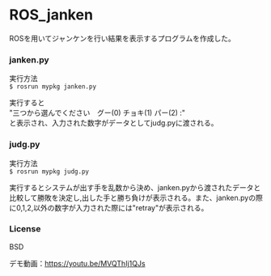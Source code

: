 # ROS_janken
ROSを用いてジャンケンを行い結果を表示するプログラムを作成した。

### janken.py

実行方法  
`$ rosrun mypkg janken.py`

実行すると  
"三つから選んでください　グー(0) チョキ(1) パー(2) :"  
と表示され、入力された数字がデータとしてjudg.pyに渡される。

### judg.py

実行方法  
`$ rosrun mypkg judg.py`

実行するとシステムが出す手を乱数から決め、janken.pyから渡されたデータと比較して勝敗を決定し,出した手と勝ち負けが表示される。また、janken.pyの際に0,1,2,以外の数字が入力された際には"retray"が表示される。

### License  
BSD

デモ動画：https://youtu.be/MVQThIj1QJs
